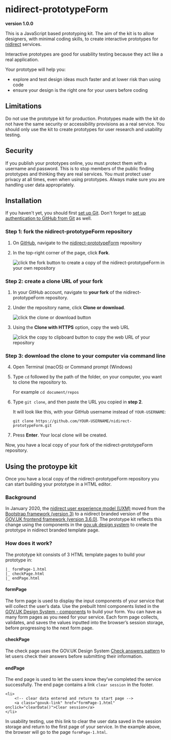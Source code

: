 # nidirect-prototypeForm
**version 1.0.0**

This is a JavaScript based prototyping kit. The aim of the kit is to allow designers, with minimal coding skills, to create interactive prototypes for [nidirect]( https://www.nidirect.gov.uk/) services.

Interactive prototypes are good for usability testing because they act like a real application.

Your prototype will help you:
* explore and test design ideas much faster and at lower risk than using code
* ensure your design is the right one for your users before coding

## Limitations
Do not use the prototype kit for production. Prototypes made with the kit do not have the same security or accessibility provisions as a real service. You should only use the kit to create prototypes for user research and usability testing.

## Security
If you publish your prototypes online, you must protect them with a username and password. This is to stop members of the public finding prototypes and thinking they are real services.
You must protect user privacy at all times, even when using prototypes. Always make sure you are handling user data appropriately. 


## Installation
If you haven't yet, you should first [set up Git]( https://help.github.com/en/github/getting-started-with-github/set-up-git). Don't forget to [set up authentication to GitHub from Git]( https://help.github.com/en/articles/set-up-git#next-steps-authenticating-with-github-from-git) as well.

### Step 1: fork the nidirect-prototypeForm repository
1.	On [GitHub]( https://github.com/), navigate to the [nidirect-prototypeForm]( https://github.com/DavidMcClelland-uxm/nidirect-prototypeForm) repository

2.	In the top-right corner of the page, click **Fork**.

    ![click the fork button to create a copy of the nidirect-prototypeForm in your own repository](https://www.davidcreative.co.uk/github/prototypeForm_images/protoForm-guide-fork.png)

### Step 2: create a clone URL of your fork
1.	In your GitHub account, navigate to **your fork** of the nidirect-prototypeForm repository. 
2.	Under the repository name, click **Clone or download**.

    ![click the clone or download button](https://www.davidcreative.co.uk/github/prototypeForm_images/protoForm-guide-clone.png)
3.	Using the **Clone with HTTPS** option, copy the web URL

    ![click the copy to clipboard button to copy the web URL of your repository](https://www.davidcreative.co.uk/github/prototypeForm_images/protoForm-guide-copyURL.png)
    
### Step 3: download the clone to your computer via command line
4.	Open Terminal (macOS) or Command prompt (Windows)
5.	Type `cd` followed by the path of the folder, on your computer, you want to clone the repository to.
    
    For example `cd document/repos`    
6.	Type `git clone`, and then paste the URL you copied in **step 2**.

    It will look like this, with your GitHub username instead of `YOUR-USERNAME`:
    
    ```git clone https://github.com/YOUR-USERNAME/nidirect-prototypeForm.git```
7.	Press **Enter**. Your local clone will be created.


Now, you have a local copy of your fork of the nidirect-prototypeForm repository.

## Using the protoype kit

Once you have a local copy of the nidirect-prototypeForm repository you can start building your prototype in a HTML editor.

### Background
In January 2020, the [nidirect user experience model (UXM)](http://uxm.nidirect.gov.uk/index.html) moved from the [Bootstrap framework (version 3)](https://getbootstrap.com/docs/3.4/) to a nidirect branded version of the [GOV.UK frontend framework (version 3.6.0)]( https://github.com/alphagov/govuk-frontend).
The prototype kit reflects this change using the components in the [gov.uk design system](https://design-system.service.gov.uk/components/) to create the prototype in nidirect branded template page.

### How does it work?
The prototype kit consists of 3 HTML template pages to build your prototype in:
```
|_ formPage-1.html
|_ checkPage.html
|_ endPage.html
```
#### formPage
The form page is used to display the input components of your service that will collect the user’s data. Use the prebuilt html components listed in the [GOV.UK Design System - components](https://design-system.service.gov.uk/components/) to build your form.
You can have as many form pages as you need for your service.
Each form page collects, validates, and saves the values inputted into the browser’s session storage, before progressing to the next form page.
#### checkPage
The check page uses the GOV.UK Design System [Check answers pattern](https://design-system.service.gov.uk/patterns/check-answers/) to let users check their answers before submitting their information. 
#### endPage
The end page is used to let the users know they’ve completed the service successfully.
The end page contains a link `clear session` in the footer. 
```
<li>
    <!-- clear data entered and return to start page -->
    <a class="govuk-link" href="formPage-1.html" onclick="clearData()">Clear session</a>
</li>
```
In usability testing, use this link to clear the user data saved in the session storage and return to the first page of your service. In the example above, the browser will go to the page `formPage-1.html`.
